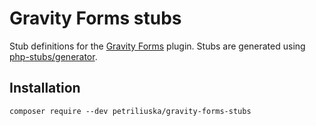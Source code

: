 # Gravity Forms stubs

Stub definitions for the [Gravity Forms](https://www.gravityforms.com/) plugin.
Stubs are generated using [php-stubs/generator](https://github.com/php-stubs/generator).

## Installation

`composer require --dev petriliuska/gravity-forms-stubs`
